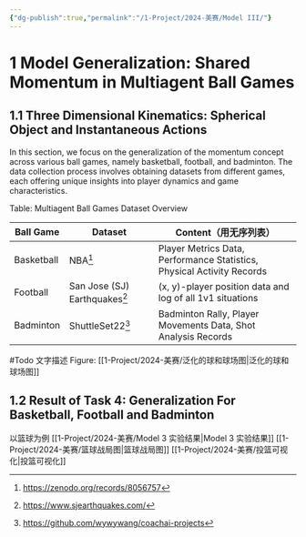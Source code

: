 ```yaml
---
{"dg-publish":true,"permalink":"/1-Project/2024-美赛/Model III/"}
---
```


# 1 Model Generalization: Shared Momentum in Multiagent Ball Games
## 1.1 Three Dimensional Kinematics: Spherical Object and Instantaneous Actions
In this section, we focus on the generalization of the momentum concept across various ball games, namely basketball, football, and badminton. The data collection process involves obtaining datasets from different games, each offering unique insights into player dynamics and game characteristics.

Table: Multiagent Ball Games Dataset Overview

| Ball Game | Dataset | Content（用无序列表） |
| ---- | ---- | ---- |
| Basketball | NBA[^2] | Player Metrics Data, Performance Statistics, Physical Activity Records |
| Football | San Jose (SJ) Earthquakes[^1] | (x, y)-player position data and log of all 1v1 situations |
| Badminton | ShuttleSet22[^3] | Badminton Rally, Player Movements Data, Shot Analysis Records |
[^1]: https://www.sjearthquakes.com/
[^2]: https://zenodo.org/records/8056757
[^3]: https://github.com/wywywang/coachai-projects

#Todo 文字描述
Figure: 
[[1-Project/2024-美赛/泛化的球和球场图\|泛化的球和球场图]]
## 1.2 Result of Task 4: Generalization For Basketball, Football and Badminton
以篮球为例
[[1-Project/2024-美赛/Model 3 实验结果\|Model 3 实验结果]]
[[1-Project/2024-美赛/篮球战局图\|篮球战局图]]
[[1-Project/2024-美赛/投篮可视化\|投篮可视化]]
